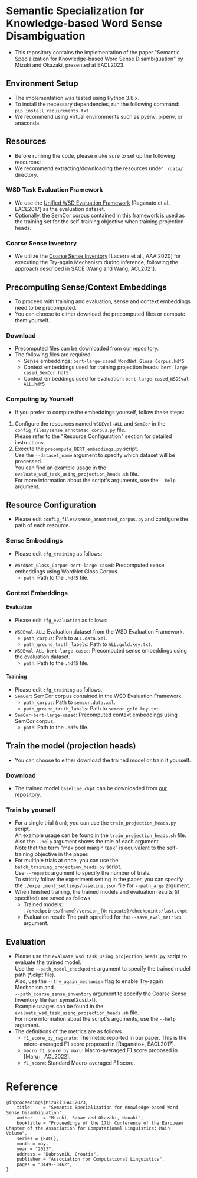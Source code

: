 # Semantic Specialization for Knowledge-based Word Sense Disambiguation
* This repository contains the implementation of the paper "Semantic Specialization for Knowledge-based Word Sense Disambiguation" by Mizuki and Okazaki, presented at EACL2023.

## Environment Setup
* The implementation was tested using Python 3.8.x.
* To install the necessary dependencies, run the following command:  
  `pip install requirements.txt`
* We recommend using virtual environments such as pyenv, pipenv, or anaconda.

## Resources
* Before running the code, please make sure to set up the following resources:
* We recommend extracting/downloading the resources under `./data/` directory.

### WSD Task Evaluation Framework
* We use the [Unified WSD Evaluation Framework](http://lcl.uniroma1.it/wsdeval/) [Raganato et al., EACL2017] as the evaluation dataset.  
* Optionally, the SemCor corpus contained in this framework is used as the training set for the self-training objective when training projection heads.

### Coarse Sense Inventory
* We utilize the [Coarse Sense Inventory](https://sapienzanlp.github.io/csi/) [Lacerra et al., AAAI2020] for executing the Try-again Mechanism during inference, following the approach described in SACE [Wang and Wang, ACL2021].

## Precomputing Sense/Context Embeddings
* To proceed with training and evaluation, sense and context embeddings need to be precomputed.  
* You can choose to either download the precomputed files or compute them yourself.

### Download
* Precomputed files can be downloaded from [our repository](https://huggingface.co/okazaki-lab/ss-wsd).  
* The following files are required:
  - Sense embeddings: `bert-large-cased_WordNet_Gloss_Corpus.hdf5`
  - Context embeddings used for training projection heads: `bert-large-cased_SemCor.hdf5`
  - Context embeddings used for evaluation: `bert-large-cased_WSDEval-ALL.hdf5`

### Computing by Yourself
* If you prefer to compute the embeddings yourself, follow these steps:
1. Configure the resources named `WSDEval-ALL` and `SemCor` in the `config_files/sense_annotated_corpus.py` file.  
  Please refer to the "Resource Configuration" section for detailed instructions.
2. Execute the `precompute_BERT_embeddings.py` script.  
  Use the `--dataset_name` argument to specify which dataset will be processed.  
  You can find an example usage in the `evaluate_wsd_task_using_projection_heads.sh` file.  
  For more information about the script's arguments, use the `--help` argument.

## Resource Configuration
* Please edit `config_files/sense_annotated_corpus.py` and configure the path of each resource.

### Sense Embeddings
* Please edit `cfg_training` as follows:
- `WordNet_Gloss_Corpus-bert-large-cased`: Precomputed sense embeddings using WordNet Gloss Corpus.
  - `path`: Path to the `.hdf5` file.

### Context Embeddings

#### Evaluation
* Please edit `cfg_evaluation` as follows:
- `WSDEval-ALL`: Evaluation dataset from the WSD Evaluation Framework.
  - `path_corpus`: Path to `ALL.data.xml`.
  - `path_ground_truth_labels`: Path to `ALL.gold.key.txt`.
- `WSDEval-ALL-bert-large-cased`: Precomputed sense embeddings using the evaluation dataset.
  - `path`: Path to the `.hdf5` file.

#### Training
* Please edit `cfg_training` as follows.
* `SemCor`: SemCor corpus contained in the WSD Evaluation Framework.
    * `path_corpus`: Path to `semcor.data.xml`.
    * `path_ground_truth_labels`: Path to `semcor.gold.key.txt`.
* `SemCor-bert-large-cased`: Precomputed context embeddings using SemCor corpus.
    * `path`: Path to the `.hdf5` file.

## Train the model (projection heads)
* You can choose to either download the trained model or train it yourself.

### Download
* The trained model `baseline.ckpt` can be downloaded from [our repository](https://huggingface.co/okazaki-lab/ss-wsd).  

### Train by yourself
* For a single trial (run), you can use the `train_projection_heads.py` script.  
  An example usage can be found in the `train_projection_heads.sh` file.  
  Also the `--help` argument shows the role of each argument.    
  Note that the term "max pool margin task" is equivalent to the self-training objective in the paper.
* For multiple trials at once, you can use the `batch_training_projection_heads.py` script.  
  Use `--repeats` argument to specify the number of trials.  
  To strictly follow the experiment setting in the paper, you can specify the `./experiment_settings/baseline.json` file for `--path_args` argument.  
* When finished training, the trained models and evaluation results (if specified) are saved as follows.
  * Trained models: `./checkpoints/{name}/version_{0:repeats}/checkpoints/last.ckpt`
  * Evaluation result: The path specified for the `--save_eval_metrics` argument.

## Evaluation
* Please use the `evaluate_wsd_task_using_projection_heads.py` script to evaluate the trained model.  
  Use the `--path_model_checkpoint` argument to specify the trained model path (*.ckpt file).  
  Also, use the `--try_again_mechanism` flag to enable Try-again Mechanism and  
  `--path_coarse_sense_inventory` argument to specify the Coarse Sense Inventory file (wn_synset2csi.txt).  
  Example usages can be found in the `evaluate_wsd_task_using_projection_heads.sh` file.  
  For more information about the script's arguments, use the `--help` argument.     
* The definitions of the metrics are as follows.
  * `f1_score_by_raganato`: The metric reported in our paper. This is the micro-averaged F1 score proposed in [Raganato+, EACL2017].
  * `macro_f1_score_by_maru`: Macro-averaged F1 score proposed in [Maru+, ACL2022].
  * `f1_score`: Standard Macro-averaged F1 score. 

# Reference

```
@inproceedings{Mizuki:EACL2023,
    title     = "Semantic Specialization for Knowledge-based Word Sense Disambiguation",
    author    = "Mizuki, Sakae and Okazaki, Naoaki",
    booktitle = "Proceedings of the 17th Conference of the European Chapter of the Association for Computational Linguistics: Main Volume",
    series = {EACL},
    month = may,
    year = "2023",
    address = "Dubrovnik, Croatia",
    publisher = "Association for Computational Linguistics",
    pages = "3449--3462",
}
```
